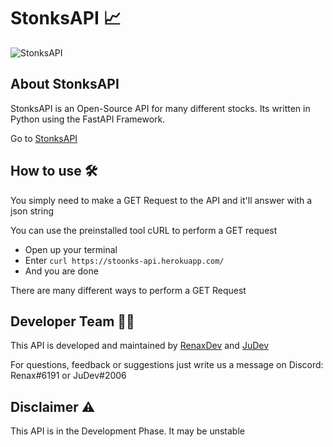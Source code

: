 # StonksAPI 📈
![StonksAPI](https://media.discordapp.net/attachments/871661927485542403/880421256317517854/Neues_Projekt1.png?width=1440&height=480)

## About StonksAPI 
StonksAPI is an Open-Source API for many different stocks.
Its written in Python using the FastAPI Framework.

Go to [StonksAPI](https://stoonks-api.herokuapp.com/)

## How to use 🛠
You simply need to make a GET Request to the API and it'll answer with a json string

You can use the preinstalled tool cURL to perform a GET request
- Open up your terminal
- Enter `curl https://stoonks-api.herokuapp.com/`
- And you are done

There are many different ways to perform a GET Request

## Developer Team 👨‍💻
This API is developed and maintained by [RenaxDev](https://github.com/renaxdev/) and [JuDev](https://github.com/Jahid06)

For questions, feedback or suggestions just write us a message on Discord: Renax#6191 or JuDev#2006

## Disclaimer ⚠
This API is in the Development Phase.
It may be unstable

